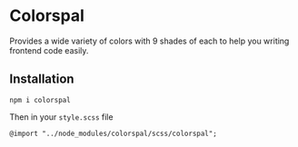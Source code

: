 # Colorspal
Provides a wide variety of colors with 9 shades of each to help you writing frontend code easily.

## Installation
```
npm i colorspal
```

Then in your `style.scss` file
```
@import "../node_modules/colorspal/scss/colorspal";
```
